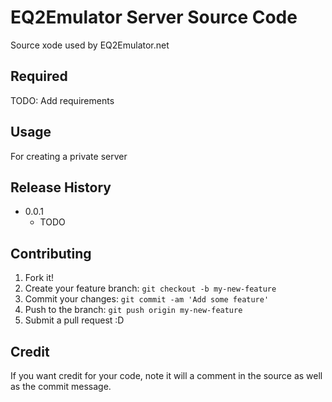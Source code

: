 # EQ2Emulator Server Source Code
Source xode used by EQ2Emulator.net

## Required
TODO: Add requirements

## Usage
For creating a private server

## Release History

* 0.0.1
    * TODO

## Contributing

1. Fork it!
2. Create your feature branch: `git checkout -b my-new-feature`
3. Commit your changes: `git commit -am 'Add some feature'`
4. Push to the branch: `git push origin my-new-feature`
5. Submit a pull request :D


## Credit

If you want credit for your code, note it will a comment in the source as well as the commit message.
